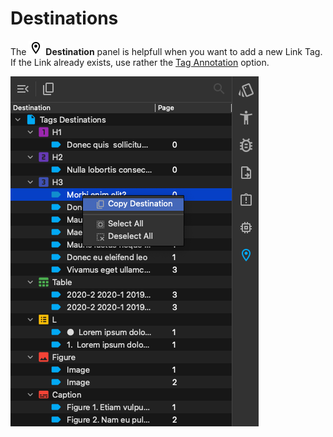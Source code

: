# Destinations

The ![Destinations Icon](/images/panelocation.png) __Destination__ panel is helpfull when you want to add a new Link Tag. If the Link already exists, use rather the [Tag Annotation](annotations.md#tag-annotation) option.

![Destinations pane](/images/image-50.png)